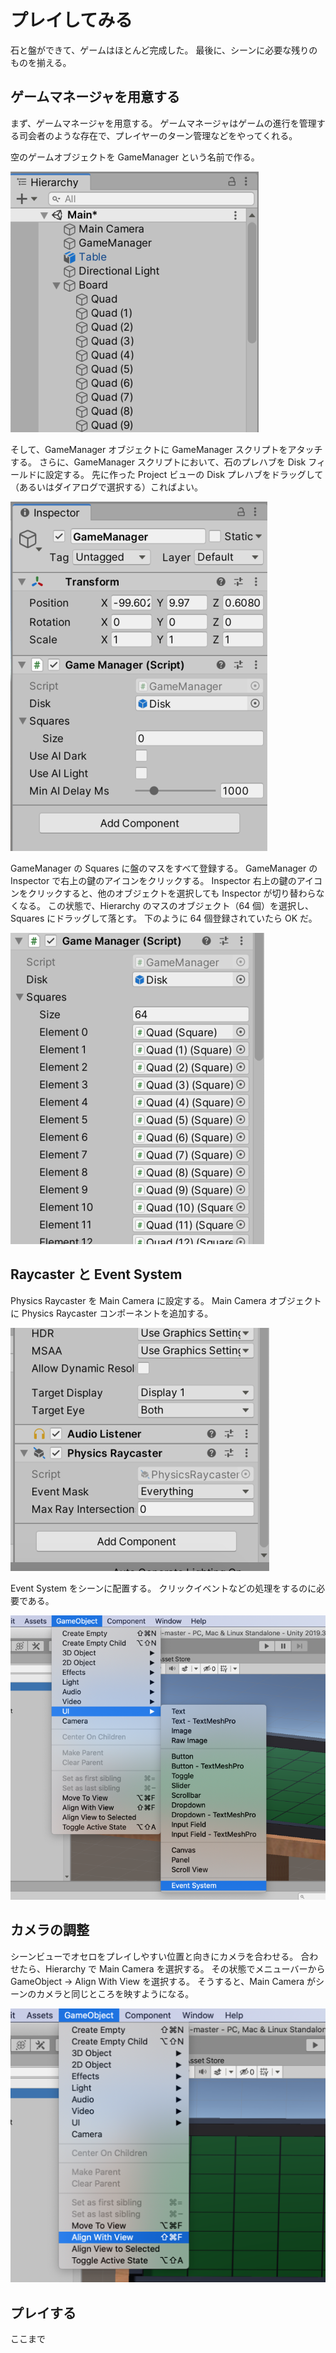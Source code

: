 # プレイしてみる

石と盤ができて、ゲームはほとんど完成した。
最後に、シーンに必要な残りのものを揃える。

## ゲームマネージャを用意する

まず、ゲームマネージャを用意する。
ゲームマネージャはゲームの進行を管理する司会者のような存在で、プレイヤーのターン管理などをやってくれる。

空のゲームオブジェクトを GameManager という名前で作る。

![Game Manager](./Images/GameManager.png)

そして、GameManager オブジェクトに GameManager スクリプトをアタッチする。
さらに、GameManager スクリプトにおいて、石のプレハブを Disk フィールドに設定する。
先に作った Project ビューの Disk プレハブをドラッグして（あるいはダイアログで選択する）こればよい。

![Game Manager Inspector](./Images/GameManagerInspector.png)

GameManager の Squares に盤のマスをすべて登録する。
GameManager の Inspector で右上の鍵のアイコンをクリックする。
Inspector 右上の鍵のアイコンをクリックすると、他のオブジェクトを選択しても Inspector が切り替わらなくなる。
この状態で、Hierarchy のマスのオブジェクト（64 個）を選択し、Squares にドラッグして落とす。
下のように 64 個登録されていたら OK だ。

![Set Squares](./Images/SetSquares.png)

## Raycaster と Event System

Physics Raycaster を Main Camera に設定する。
Main Camera オブジェクトに Physics Raycaster コンポーネントを追加する。

![Physics Raycaster](./Images/PhysicsRaycaster.png)

Event System をシーンに配置する。
クリックイベントなどの処理をするのに必要である。

![Add Event System](./Images/EventSystem.png)

## カメラの調整

シーンビューでオセロをプレイしやすい位置と向きにカメラを合わせる。
合わせたら、Hierarchy で Main Camera を選択する。
その状態でメニューバーから GameObject -> Align With View を選択する。
そうすると、Main Camera がシーンのカメラと同じところを映すようになる。

![Align With View](./Images/AlignWithView.png)

## プレイする

ここまで
